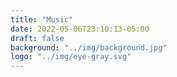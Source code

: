 ```yaml
---
title: "Music"
date: 2022-05-06T23:10:13-05:00
draft: false
background: "../img/background.jpg"
logo: "../img/eye-gray.svg"
---
```

